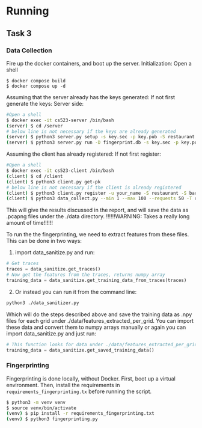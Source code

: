 # Running

## Task 3
### Data Collection
Fire up the docker containers, and boot up the server.
Initialization:
Open a shell
```
$ docker compose build
$ docker compose up -d
```
 
Assuming that the server already has the keys generated: If not first generate the keys:
Server side:
```bash
#Open a shell
$ docker exec -it cs523-server /bin/bash
(server) $ cd /server
# below line is not necessary if the keys are already generated 
(server) $ python3 server.py setup -s key.sec -p key.pub -S restaurant -S bar -S dojo 
(server) $ python3 server.py run -D fingerprint.db -s key.sec -p key.pub
```

Assuming the client has already registered: If not first register:
```bash
#Open a shell
$ docker exec -it cs523-client /bin/bash
(client) $ cd /client
(client) $ python3 client.py get-pk
# below line is not necessary if the client is already registered
(client) $ python3 client.py register -u your_name -S restaurant -S bar -S dojo
(client) $ python3 data_collect.py --min 1 --max 100 --requests 50 -T restaurant
```
This will give the results discussed in the report, and will save the data as .pcapng files under the ./data directory.
!!!!!!WARNING: Takes a really long amount of time!!!!!!

To run the the fingerprinting, we need to extract features from these files. This can be done in two ways:

1. import data_sanitize.py and run:
```python
# Get traces
traces = data_sanitize.get_traces()
# Now get the features from the traces, returns numpy array
training_data = data_sanitize.get_training_data_from_traces(traces)
```
2. Or instead you can run it from the command line:
```bash
python3 ./data_sanitizer.py
```
Which will do the steps described above and save the training data as .npy files for each grid under ./data/features_extracted_per_grid. 
You can import these data and convert them to numpy arrays manually or again you can import data_sanitize.py and just run:
```python
# This function looks for data under ./data/features_extracted_per_grid and returns the training data as a numpy array
training_data = data_sanitize.get_saved_training_data()
```

### Fingerprinting
Fingerprinting is done locally, without Docker. First, boot up a virtual environment. Then, install the requirements in `requirements_fingerprinting.tx` before running the script.

```bash
$ python3 -m venv venv
$ source venv/bin/activate
(venv) $ pip install -r requirements_fingerprinting.txt
(venv) $ python3 fingerprinting.py
```